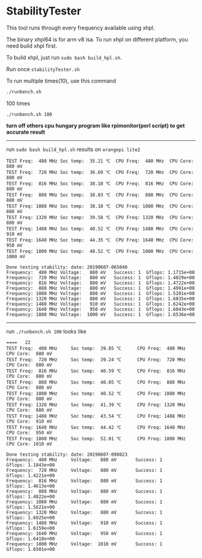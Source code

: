 # StabilityTester

This tool runs through every frequency available using xhpl.

The binary xhpl64 is for arm v8 isa. To run xhpl on different platform, you need build xhpl first.

To build xhpl, just run `sudo bash build_hpl.sh`.

Run once `stabilityTester.sh`

To run multiple times(10), use this command

```bash
./runbench.sh
```

100 times

```
./runbench.sh 100
```

**turn off others cpu hungary program like rpimonitor(perl script) to get accurate result**

*****

run `sudo bash build_hpl.sh` results on `orangepi lite2`

```
TEST Freq:  480 MHz	Soc temp:  35.21 ℃	CPU Freq:  480 MHz	CPU Core:  880 mV
TEST Freq:  720 MHz	Soc temp:  36.69 ℃	CPU Freq:  720 MHz	CPU Core:  880 mV
TEST Freq:  816 MHz	Soc temp:  38.10 ℃	CPU Freq:  816 MHz	CPU Core:  880 mV
TEST Freq:  888 MHz	Soc temp:  38.03 ℃	CPU Freq:  888 MHz	CPU Core:  880 mV
TEST Freq: 1080 MHz	Soc temp:  38.10 ℃	CPU Freq: 1080 MHz	CPU Core:  880 mV
TEST Freq: 1320 MHz	Soc temp:  39.58 ℃	CPU Freq: 1320 MHz	CPU Core:  880 mV
TEST Freq: 1488 MHz	Soc temp:  40.52 ℃	CPU Freq: 1488 MHz	CPU Core:  910 mV
TEST Freq: 1640 MHz	Soc temp:  44.35 ℃	CPU Freq: 1640 MHz	CPU Core:  950 mV
TEST Freq: 1800 MHz	Soc temp:  48.52 ℃	CPU Freq: 1800 MHz	CPU Core: 1000 mV

Done testing stability:	date: 20190607-065040
Frequency:  480 MHz	Voltage:   880 mV	Success: 1	Gflops: 1.1715e+00
Frequency:  720 MHz	Voltage:   880 mV	Success: 1	Gflops: 1.4029e+00
Frequency:  816 MHz	Voltage:   880 mV	Success: 1	Gflops: 1.4722e+00
Frequency:  888 MHz	Voltage:   880 mV	Success: 1	Gflops: 1.4991e+00
Frequency: 1080 MHz	Voltage:   880 mV	Success: 1	Gflops: 1.5201e+00
Frequency: 1320 MHz	Voltage:   880 mV	Success: 1	Gflops: 1.6035e+00
Frequency: 1488 MHz	Voltage:   910 mV	Success: 1	Gflops: 1.6242e+00
Frequency: 1640 MHz	Voltage:   950 mV	Success: 1	Gflops: 1.6043e+00
Frequency: 1800 MHz	Voltage:  1000 mV	Success: 1	Gflops: 1.6536e+00
```

-----

run `./runbench.sh 100` looks like

```
====   22
TEST Freq:  480 MHz     Soc temp:  39.85 ℃      CPU Freq:  480 MHz      CPU Core:  880 mV
TEST Freq:  720 MHz     Soc temp:  39.24 ℃      CPU Freq:  720 MHz      CPU Core:  880 mV
TEST Freq:  816 MHz     Soc temp:  40.59 ℃      CPU Freq:  816 MHz      CPU Core:  880 mV
TEST Freq:  888 MHz     Soc temp:  40.05 ℃      CPU Freq:  888 MHz      CPU Core:  880 mV
TEST Freq: 1080 MHz     Soc temp:  40.52 ℃      CPU Freq: 1080 MHz      CPU Core:  880 mV
TEST Freq: 1320 MHz     Soc temp:  41.39 ℃      CPU Freq: 1320 MHz      CPU Core:  880 mV
TEST Freq: 1488 MHz     Soc temp:  43.54 ℃      CPU Freq: 1488 MHz      CPU Core:  910 mV
TEST Freq: 1640 MHz     Soc temp:  44.42 ℃      CPU Freq: 1640 MHz      CPU Core:  950 mV
TEST Freq: 1800 MHz     Soc temp:  52.01 ℃      CPU Freq: 1800 MHz      CPU Core: 1010 mV

Done testing stability: date: 20190607-090823
Frequency:  480 MHz     Voltage:   880 mV       Success: 1      Gflops: 1.1843e+00
Frequency:  720 MHz     Voltage:   880 mV       Success: 1      Gflops: 1.4221e+00
Frequency:  816 MHz     Voltage:   880 mV       Success: 1      Gflops: 1.4613e+00
Frequency:  888 MHz     Voltage:   880 mV       Success: 1      Gflops: 1.4822e+00
Frequency: 1080 MHz     Voltage:   880 mV       Success: 1      Gflops: 1.5621e+00
Frequency: 1320 MHz     Voltage:   880 mV       Success: 1      Gflops: 1.6025e+00
Frequency: 1488 MHz     Voltage:   910 mV       Success: 1      Gflops: 1.6159e+00
Frequency: 1640 MHz     Voltage:   950 mV       Success: 1      Gflops: 1.6418e+00
Frequency: 1800 MHz     Voltage:  1010 mV       Success: 1      Gflops: 1.6501e+00
```